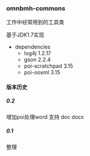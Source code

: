 ### omnbmh-commons

工作中经常用到的工具类
 
基于JDK1.7实现 

- dependencies
  - log4j 1.2.17
  - gson 2.2.4
  - poi-scratchpad 3.15
  - poi-ooxml 3.15
  
#### 版本历史

##### 0.2
增加poi处理word 支持 doc docx 

##### 0.1
整理